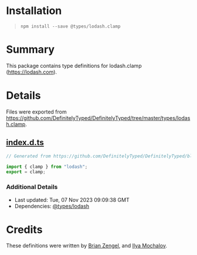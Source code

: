 # Installation
> `npm install --save @types/lodash.clamp`

# Summary
This package contains type definitions for lodash.clamp (https://lodash.com).

# Details
Files were exported from https://github.com/DefinitelyTyped/DefinitelyTyped/tree/master/types/lodash.clamp.
## [index.d.ts](https://github.com/DefinitelyTyped/DefinitelyTyped/tree/master/types/lodash.clamp/index.d.ts)
````ts
// Generated from https://github.com/DefinitelyTyped/DefinitelyTyped/blob/master/types/lodash/scripts/generate-modules.ts

import { clamp } from "lodash";
export = clamp;

````

### Additional Details
 * Last updated: Tue, 07 Nov 2023 09:09:38 GMT
 * Dependencies: [@types/lodash](https://npmjs.com/package/@types/lodash)

# Credits
These definitions were written by [Brian Zengel](https://github.com/bczengel), and [Ilya Mochalov](https://github.com/chrootsu).
